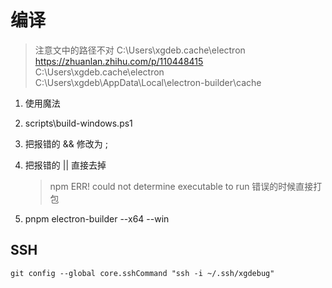 # 编译

> 注意文中的路径不对
> C:\Users\xgdeb\.cache\electron
> https://zhuanlan.zhihu.com/p/110448415
> C:\Users\xgdeb\.cache\electron
> C:\Users\xgdeb\AppData\Local\electron-builder\cache

1. 使用魔法
1. scripts\build-windows.ps1
1. 把报错的 && 修改为 ;
1. 把报错的 || 直接去掉

   > npm ERR! could not determine executable to run 错误的时候直接打包

1. pnpm electron-builder --x64 --win


## SSH
```
git config --global core.sshCommand "ssh -i ~/.ssh/xgdebug"
```